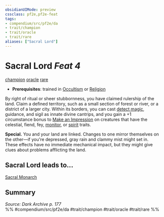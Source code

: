 ```yaml
---
obsidianUIMode: preview
cssclass: pf2e,pf2e-feat
tags:
- compendium/src/pf2e/da
- trait/champion
- trait/oracle
- trait/rare
aliases: ["Sacral Lord"]
---
```

# Sacral Lord  *Feat 4*  
[champion](Reference/Rules/Traits/champion.md "Champion Class Trait")  [oracle](Reference/Rules/Traits/oracle-apg.md "Oracle Class Trait")  [rare](rare.md "Rare Rarity Trait")  

- **Prerequisites**: trained in [Occultism](skills.md#Occultism) or [Religion](skills.md#Religion)

By right of ritual or sheer stubbornness, you have claimed rulership of the land. Claim a defined territory, such as a small section of forest or river, or a district of a larger city. Within its borders, you can cast [detect magic](Reference/Compendium/Spells/detect-magic.md), guidance, and sigil as innate divine cantrips, and you gain a +1 circumstance bonus to [Make an Impression](make-an-impression.md) on creatures that have the celestial, fiend, fey, [monitor](monitor.md "Monitor Creature Type Trait"), or [spirit](spirit.md "Spirit Creature Trait") traits.

**Special.** You and your land are linked. Changes to one mirror themselves on the other—if you're depressed, gray rain and clammy mist might set in. These effects have no immediate mechanical impact, but they might give clues about problems afflicting the land.

## Sacral Lord leads to...

[Sacral Monarch](sacral-monarch-da.md)

## Summary

*Source: Dark Archive p. 177*  
%% #compendium/src/pf2e/da #trait/champion #trait/oracle #trait/rare %%